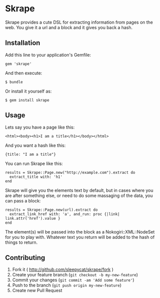 # Skrape

Skrape provides a cute DSL for extracting information from pages on the
web. You give it a url and a block and it gives you back a hash.

## Installation

Add this line to your application's Gemfile:

    gem 'skrape'

And then execute:

    $ bundle

Or install it yourself as:

    $ gem install skrape

## Usage

Lets say you have a page like this:

    <html><body><h1>I am a title</h1></body></html>

And you want a hash like this:

    {title: "I am a title"}

You can run Skrape like this:

    results = Skrape::Page.new("http://example.com").extract do
      extract_title with: 'h1'
    end

Skrape will give you the elements text by default, but in cases where
you are after something else, or need to do some massaging of the data,
you can pass a block:

    results = Skrape::Page.new(url).extract do
      extract_link_href with: 'a', and_run: proc {|link| link.attr('href').value }
    end

The element(s) will be passed into the block as a
Nokogiri::XML::NodeSet for you to play with. Whatever text you return
will be added to the hash of things to return.


## Contributing

1. Fork it ( http://github.com/sleepycat/skrape/fork )
2. Create your feature branch (`git checkout -b my-new-feature`)
3. Commit your changes (`git commit -am 'Add some feature'`)
4. Push to the branch (`git push origin my-new-feature`)
5. Create new Pull Request
